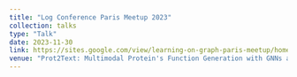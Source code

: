 ```yaml
---
title: "Log Conference Paris Meetup 2023"
collection: talks
type: "Talk"
date: 2023-11-30 
link: https://sites.google.com/view/learning-on-graph-paris-meetup/home
venue: "Prot2Text: Multimodal Protein's Function Generation with GNNs and Transformers"
---
```

